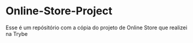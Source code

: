 # Online-Store-Project
Esse é um repósitório com a cópia do projeto de Online Store que realizei na Trybe

